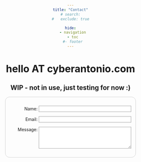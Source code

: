 ```yaml
---
title: "Contact"
# search:
#   exclude: true

hide:
  - navigation
  - toc
  #- footer
---
```


<div class="hero-text">
    <h1 style="font-size:2.0rem;">hello AT cyberantonio.com</h1>
</div>

<div class="hero-image"></div>




<style>
  body {
  /* Center the form on the page */
  text-align: center;
}

form {
  display: inline-block;
  /* Form outline */
  padding: 1em;
  border: 1px solid #ccc;
  border-radius: 1em;
}

p + p {
  margin-top: 1em;
}

label {
  /* Uniform size & alignment */
  display: inline-block;
  min-width: 90px;
  text-align: right;
}

input,
textarea {
  /* To make sure that all text fields have the same font settings
     By default, text areas have a monospace font */
  font: 1em sans-serif;
  /* Uniform text field size */
  width: 300px;
  box-sizing: border-box;
  /* Match form field borders */
  border: 1px solid #999;
}

input:focus,
textarea:focus {
  /* Set the outline width and style */
  outline-style: solid;
  /* To give a little highlight on active elements */
  outline-color: #000;
}

textarea {
  /* Align multiline text fields with their labels */
  vertical-align: top;
  /* Provide space to type some text */
  height: 5em;
}

.button {
  /* Align buttons with the text fields */
  padding-left: 90px; /* same size as the label elements */
}

button {
  /* This extra margin represent roughly the same space as the space
     between the labels and their text fields */
  margin-left: 0.5em;
}
</style>



## WIP - not in use, just testing for now :)

<form action="http://127.0.0.1:3331" method="post">
  <p>
    <label for="name">Name:</label>
    <input type="text" id="name" name="user_name" />
  </p>
  <p>
    <label for="mail">Email:</label>
    <input type="email" id="mail" name="user_email" />
  </p>
  <p>
    <label for="msg">Message:</label>
    <textarea id="msg" name="user_message"></textarea>
  </p>

  <!-- The following line controls and configures the Turnstile widget. -->
<div style="display: block; flex-flow: row;">
  <div
    class="cf-turnstile"
    data-sitekey="0x4AAAAAABh-b-ks_shO7wZt"
    data-size="compact"
  ></div>
</div>

</form>




<script
  src="https://challenges.cloudflare.com/turnstile/v0/api.js?onload=onloadTurnstileCallback"
  defer
></script>
<!-- end. -->






